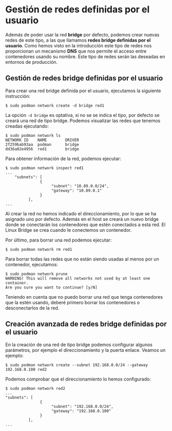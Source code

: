 # Gestión de redes definidas por el usuario

Además de poder usar la red **bridge** por defecto, podemos crear nuevas redes de este tipo, a las que llamamos **redes bridge definidas por el usuario**. Como hemos visto en la introducción este tipo de redes nos proporcionan un mecanismo **DNS** que nos permite el acceso entre contenedores usando su nombre. Este tipo de redes serán las deseadas en entornos de producción.

## Gestión de redes bridge definidas por el usuario

Para crear una red bridge definida por el usuario, ejecutamos la siguiente instrucción: 

```
$ sudo podman network create -d bridge red1
```

La opción `-d bridge` es optativa, si no se se indica el tipo, por defecto se creará una red de tipo bridge. Podemos visualizar las redes que tenemos creadas ejecutando:

```
$ sudo podman network ls
NETWORK ID    NAME        DRIVER
2f259bab93aa  podman      bridge
dd36a02e4956  red1        bridge
```
Para obtener información de la red, podemos ejecutar:

```
$ sudo podman network inspect red1
...
    "subnets": [
               {
                    "subnet": "10.89.0.0/24",
                    "gateway": "10.89.0.1"
               }
          ],
...
```
Al crear la red no hemos indicado el direccionamiento, por lo que se ha asignado uno por defecto. Además en el host se creará un nuevo bridge donde se conectarán los contenedores que estén conectados a esta red. El Linux Bridge se crea cuando le conectemos un contenedor.

Por último, para borrar una red podemos ejecutar:

```
$ sudo podman network rm red1
```

Para borrar todas las redes que no están siendo usadas al menos por un contenedor, ejecutamos:

```
$ sudo podman network prune
WARNING! This will remove all networks not used by at least one container.
Are you sure you want to continue? [y/N]
```

Teniendo en cuenta que no puedo borrar una red que tenga contenedores que la estén usando, deberé primero borrar los contenedores o desconectarlos de la red.

## Creación avanzada de redes bridge definidas por el usuario

En la creación de una red de tipo bridge podemos configurar algunos parámetros, por ejemplo el direccionamiento y la puerta enlace. Veamos un ejemplo:

```
$ sudo podman network create --subnet 192.168.0.0/24 --gateway 192.168.0.100 red2
```

Podemos comprobar que el direccionamiento lo hemos configurado:

```
$ sudo podman network red2
...
"subnets": [
               {
                    "subnet": "192.168.0.0/24",
                    "gateway": "192.168.0.100"
               }
          ],
...
```

